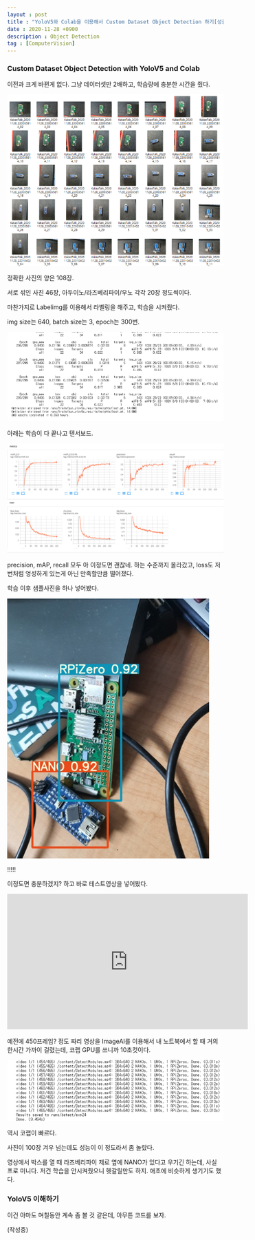 ```yaml
---
layout : post
title : "YoloV5와 Colab을 이용해서 Custom Dataset Object Detection 하기[성공]"
date : 2020-11-28 +0900
description : Object Detection
tag : [ComputerVision]
---
```


### Custom Dataset Object Detection with YoloV5 and Colab



 이전과 크게 바뀐게 없다. 그냥 데이터셋만 2배하고, 학습량에 충분한 시간을 줬다.

![img1](https://raw.githubusercontent.com/ReaperMaKNaE/reapermaknae.github.io/main/assets/img/20201129-1.png)

 정확한 사진의 양은 108장.

 서로 섞인 사진 46장, 아두이노/라즈베리파이/우노 각각 20장 정도씩이다.



 마찬가지로 Labelimg를 이용해서 라벨링을 해주고, 학습을 시켜줬다.

 img size는 640, batch size는 3, epoch는 300번.

![img2](https://raw.githubusercontent.com/ReaperMaKNaE/reapermaknae.github.io/main/assets/img/20201129-2.png)



 아래는 학습이 다 끝나고 텐서보드.

![img3](https://raw.githubusercontent.com/ReaperMaKNaE/reapermaknae.github.io/main/assets/img/20201129-3.png)

 precision, mAP, recall 모두 아 이정도면 괜찮네. 하는 수준까지 올라갔고, loss도 저번처럼 엉성하게 있는게 아닌 만족할만큼 떨어졌다.



 학습 이후 샘플사진을 하나 넣어봤다.

![img4](https://raw.githubusercontent.com/ReaperMaKNaE/reapermaknae.github.io/main/assets/img/20201129-4.png)

!!!!!

 이정도면 충분하겠지? 하고 바로 테스트영상을 넣어봤다.

<iframe width="560" height="315" src="https://www.youtube.com/embed/LnmDRXNdUCo" frameborder="0" allowfullscreen></iframe>



 예전에 450프레임? 정도 짜리 영상을 ImageAI를 이용해서 내 노트북에서 할 때 거의 한시간 가까이 걸렸는데, 코랩 GPU를 쓰니까 10초컷이다. 

![img5](https://raw.githubusercontent.com/ReaperMaKNaE/reapermaknae.github.io/main/assets/img/20201129-5.png)

 역시 코랩이 빠르다.



 사진이 100장 겨우 넘는데도 성능이 이 정도라서 좀 놀랐다.

 영상에서 박스를 열 때 라즈베리파이 제로 옆에 NANO가 있다고 우기긴 하는데, 사실 프로 미니다. 저건 학습을 안시켜줬으니 헷갈릴만도 하지. 애초에 비슷하게 생기기도 했다.



### YoloV5 이해하기



 이건 아마도 며칠동안 계속 좀 볼 것 같은데, 아무튼 코드를 보자.

(작성중)